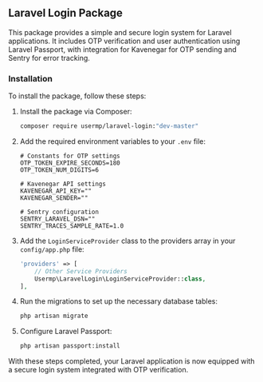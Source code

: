 ## Laravel Login Package

This package provides a simple and secure login system for Laravel applications. It includes OTP verification and user authentication using Laravel Passport, with integration for Kavenegar for OTP sending and Sentry for error tracking.

### Installation

To install the package, follow these steps:

1. Install the package via Composer:

    ```bash
    composer require usermp/laravel-login:"dev-master"
    ```

2. Add the required environment variables to your `.env` file:

    ```env
    # Constants for OTP settings
    OTP_TOKEN_EXPIRE_SECONDS=180
    OTP_TOKEN_NUM_DIGITS=6

    # Kavenegar API settings
    KAVENEGAR_API_KEY=""
    KAVENEGAR_SENDER=""

    # Sentry configuration
    SENTRY_LARAVEL_DSN=""
    SENTRY_TRACES_SAMPLE_RATE=1.0
    ```

3. Add the `LoginServiceProvider` class to the providers array in your `config/app.php` file:

    ```php
    'providers' => [
        // Other Service Providers
        Usermp\LaravelLogin\LoginServiceProvider::class,
    ],
    ```

4. Run the migrations to set up the necessary database tables:

    ```bash
    php artisan migrate
    ```

5. Configure Laravel Passport:

    ```bash
    php artisan passport:install
    ```

With these steps completed, your Laravel application is now equipped with a secure login system integrated with OTP verification.
